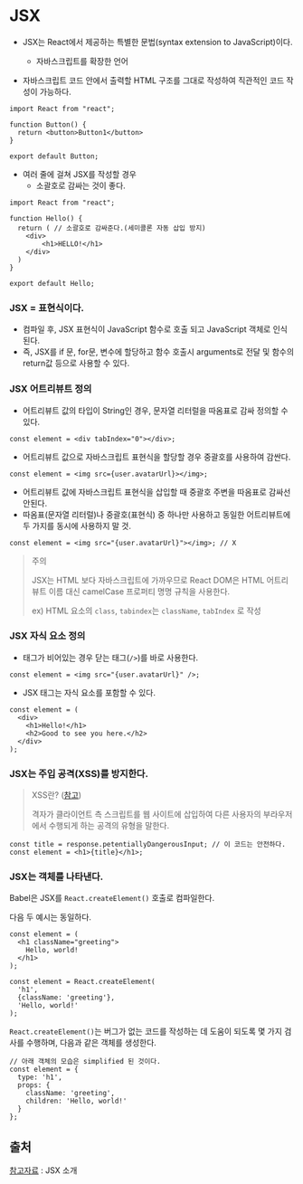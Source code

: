 # JSX

- JSX는 React에서 제공하는 특별한 문법(syntax extension to JavaScript)이다.
  - 자바스크립트를 확장한 언어

- 자바스크립트 코드 안에서 출력할 HTML 구조를 그대로 작성하여 직관적인 코드 작성이 가능하다.

```react
import React from "react";

function Button() {
  return <button>Button1</button>
}

export default Button;
```

- 여러 줄에 걸쳐 JSX를 작성할 경우
  - 소괄호로 감싸는 것이 좋다.

```react
import React from "react";

function Hello() {
  return ( // 소괄호로 감싸준다.(세미콜론 자동 삽입 방지)
  	<div>
    	<h1>HELLO!</h1>  
    </div>
  )
}

export default Hello;
```



### JSX = 표현식이다.

- 컴파일 후, JSX 표현식이 JavaScript 함수로 호출 되고 JavaScript 객체로 인식된다.
- 즉, JSX를 if 문, for문, 변수에 할당하고 함수 호출시 arguments로 전달 및 함수의 return값 등으로 사용할 수 있다.



### JSX 어트리뷰트 정의

- 어트리뷰트 값의 타입이 String인 경우, 문자열 리터럴을 따옴표로 감싸 정의할 수 있다.

```react
const element = <div tabIndex="0"></div>;
```

- 어트리뷰트 값으로 자바스크립트 표현식을 할당할 경우 중괄호를 사용하여 감싼다.

```react
const element = <img src={user.avatarUrl}></img>;
```

- 어트리뷰트 값에 자바스크립트 표현식을 삽입할 때 중괄호 주변을 따옴표로 감싸선 안된다. 
- 따옴표(문자열 리터럴)나 중괄호(표현식) 중 하나만 사용하고 동일한 어트리뷰트에 두 가지를 동시에 사용하지 말 것.

```react
const element = <img src="{user.avatarUrl}"></img>; // X
```

> 주의
>
> JSX는 HTML 보다 자바스크립트에 가까우므로 React DOM은 HTML 어트리뷰트 이름 대신 camelCase 프로퍼티 명명 규칙을 사용한다.
>
> ex) HTML 요소의 `class`, `tabindex`는 `className`, `tabIndex` 로 작성



### JSX 자식 요소 정의

- 태그가 비어있는 경우 닫는 태그(`/>`)를 바로 사용한다.

```react
const element = <img src="{user.avatarUrl}" />;
```

- JSX 태그는 자식 요소를 포함할 수 있다.

```react
const element = (
  <div>
    <h1>Hello!</h1>
    <h2>Good to see you here.</h2>
  </div>
);
```



### JSX는 주입 공격(XSS)를 방지한다.

> XSS란? ([참고](https://developer.mozilla.org/ko/docs/Learn/Server-side/First_steps/Website_security))
>
> 격자가 클라이언트 측 스크립트를 웹 사이트에 삽입하여 다른 사용자의 부라우저에서 수행되게 하는 공격의 유형을 말한다.

```react
const title = response.petentiallyDangerousInput; // 이 코드는 안전하다.
const element = <h1>{title}</h1>;
```



### JSX는 객체를 나타낸다.

Babel은 JSX를 `React.createElement()` 호출로 컴파일한다.

다음 두 예시는 동일하다.

```react
const element = (
  <h1 className="greeting">
    Hello, world!
  </h1>
);
```

```react
const element = React.createElement(
  'h1',
  {className: 'greeting'},
  'Hello, world!'
);
```

`React.createElement()`는 버그가 없는 코드를 작성하는 데 도움이 되도록 몇 가지 검사를 수행하며, 다음과 같은 객체를 생성한다.

```react
// 아래 객체의 모습은 simplified 된 것이다.
const element = {
  type: 'h1',
  props: {
    className: 'greeting',
    children: 'Hello, world!'
  }
};
```





## 출처

[참고자료](https://ko.reactjs.org/docs/introducing-jsx.html) : JSX 소개


